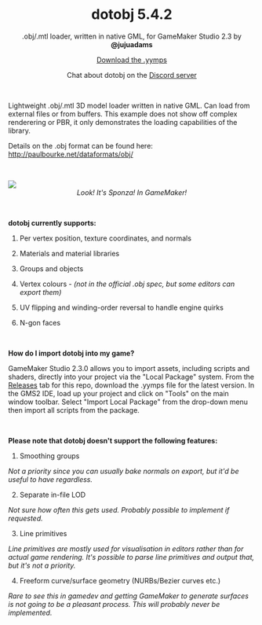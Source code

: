 <h1 align="center">dotobj 5.4.2</h1>

<p align="center">.obj/.mtl loader, written in native GML, for GameMaker Studio 2.3 by <b>@jujuadams</b></p>

<p align="center"><a href="https://github.com/JujuAdams/dotobj/releases/">Download the .yymps</a></p>

<p align="center">Chat about dotobj on the <a href="https://discord.gg/8krYCqr">Discord server</a></p>

&nbsp;

Lightweight .obj/.mtl 3D model loader written in native GML. Can load from external files or from buffers. This example does not show off complex renderering or PBR, it only demonstrates the loading capabilities of the library.

Details on the .obj format can be found here: http://paulbourke.net/dataformats/obj/

&nbsp;

<p align="center"><img src="https://raw.githubusercontent.com/JujuAdams/dotobj/master/dotobj_5_0_0_sponza.png" style="display:block; margin:auto;"><i>Look! It's Sponza! In GameMaker!</i></p>

&nbsp;

**dotobj currently supports:**

1. Per vertex position, texture coordinates, and normals

2. Materials and material libraries

3. Groups and objects

4. Vertex colours - *(not in the official .obj spec, but some editors can export them)*

5. UV flipping and winding-order reversal to handle engine quirks

6. N-gon faces

&nbsp;

**How do I import dotobj into my game?**

GameMaker Studio 2.3.0 allows you to import assets, including scripts and shaders, directly into your project via the "Local Package" system. From the [Releases](https://github.com/JujuAdams/dotobj/releases/) tab for this repo, download the .yymps file for the latest version. In the GMS2 IDE, load up your project and click on "Tools" on the main window toolbar. Select "Import Local Package" from the drop-down menu then import all scripts from the package.

&nbsp;

**Please note that dotobj doesn't support the following features:**

1. Smoothing groups

*Not a priority since you can usually bake normals on export, but it'd be useful to have regardless.*

2. Separate in-file LOD

*Not sure how often this gets used. Probably possible to implement if requested.*

3. Line primitives

*Line primitives are mostly used for visualisation in editors rather than for actual game rendering. It's possible to parse line primitives and output that, but it's not a priority.*

4. Freeform curve/surface geometry (NURBs/Bezier curves etc.)

*Rare to see this in gamedev and getting GameMaker to generate surfaces is not going to be a pleasant process. This will probably never be implemented.*
